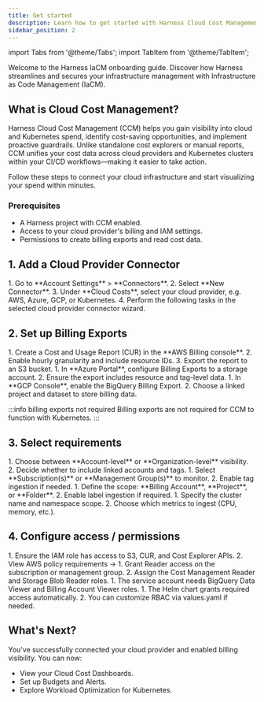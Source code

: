 ```yaml
---
title: Get started
description: Learn how to get started with Harness Cloud Cost Management (CCM).
sidebar_position: 2
---
```


import Tabs from '@theme/Tabs';
import TabItem from '@theme/TabItem';

Welcome to the Harness IaCM onboarding guide. Discover how Harness streamlines and secures your infrastructure management with Infrastructure as Code Management (IaCM).

## What is Cloud Cost Management?
Harness Cloud Cost Management (CCM) helps you gain visibility into cloud and Kubernetes spend, identify cost-saving opportunities, and implement proactive guardrails. Unlike standalone cost explorers or manual reports, CCM unifies your cost data across cloud providers and Kubernetes clusters within your CI/CD workflows—making it easier to take action.

Follow these steps to connect your cloud infrastructure and start visualizing your spend within minutes.

### Prerequisites
- A Harness project with CCM enabled.
- Access to your cloud provider's billing and IAM settings.
- Permissions to create billing exports and read cost data.

## 1. Add a Cloud Provider Connector
<Tabs>
<TabItem value="interactive-guide" label="Interactive Guide">
<DocVideo src="https://app.tango.us/app/embed/6b42eeea-c39c-4a4f-b8da-8c7021e0cff2?makeViewOnly=true&hideAuthorAndDetails=true" title="Add Cloud Costs Connector in Harness" />
</TabItem>
<TabItem value="step-by-step" label="Step-by-Step">
1. Go to **Account Settings** > **Connectors**.
2. Select **New Connector**.
3. Under **Cloud Costs**, select your cloud provider, e.g. AWS, Azure, GCP, or Kubernetes.
4. Perform the following tasks in the selected cloud provider connector wizard.
</TabItem>
</Tabs>

## 2. Set up Billing Exports
<Tabs groupId="cloud-provider">
<TabItem value="aws" label="AWS">
1. Create a Cost and Usage Report (CUR) in the **AWS Billing console**.
2. Enable hourly granularity and include resource IDs.
3. Export the report to an S3 bucket.
</TabItem>
<TabItem value="azure" label="Azure">
1. In **Azure Portal**, configure Billing Exports to a storage account.
2. Ensure the export includes resource and tag-level data.
</TabItem>
<TabItem value="gcp" label="GCP">
1. In **GCP Console**, enable the BigQuery Billing Export.
2. Choose a linked project and dataset to store billing data.
</TabItem>
</Tabs>

:::info billing exports not required
Billing exports are not required for CCM to function with Kubernetes.
:::

## 3. Select requirements
<Tabs groupId="cloud-provider">
<TabItem value="aws" label="AWS">
1. Choose between **Account-level** or **Organization-level** visibility.
2. Decide whether to include linked accounts and tags.
</TabItem>
<TabItem value="azure" label="Azure">
1. Select **Subscription(s)** or **Management Group(s)** to monitor.
2. Enable tag ingestion if needed.
</TabItem>
<TabItem value="gcp" label="GCP">
1. Define the scope: **Billing Account**, **Project**, or **Folder**.
2. Enable label ingestion if required.
</TabItem>
<TabItem value="kubernetes" label="Kubernetes">
1. Specify the cluster name and namespace scope.
2. Choose which metrics to ingest (CPU, memory, etc.).
</TabItem>
</Tabs>

## 4. Configure access / permissions
<Tabs groupId="cloud-provider">
<TabItem value="aws" label="AWS">
1. Ensure the IAM role has access to S3, CUR, and Cost Explorer APIs.
2. View AWS policy requirements →
</TabItem>
<TabItem value="azure" label="Azure">
1. Grant Reader access on the subscription or management group.
2. Assign the Cost Management Reader and Storage Blob Reader roles.
</TabItem>
<TabItem value="gcp" label="GCP">
1. The service account needs BigQuery Data Viewer and Billing Account Viewer roles.
</TabItem>
<TabItem value="kubernetes" label="Kubernetes">
1. The Helm chart grants required access automatically.
2. You can customize RBAC via values.yaml if needed.
</TabItem>
</Tabs>

## What's Next?
You've successfully connected your cloud provider and enabled billing visibility. You can now:
- View your Cloud Cost Dashboards.
- Set up Budgets and Alerts.
- Explore Workload Optimization for Kubernetes.